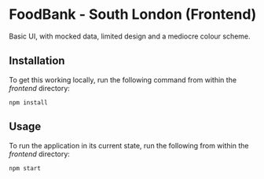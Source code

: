 
# FoodBank - South London (Frontend)

Basic UI, with mocked data, limited design and a mediocre colour scheme.

## Installation

To get this working locally, run the following command from within the *frontend* directory:

```
npm install
```

## Usage

To run the application in its current state, run the following from within the *frontend* directory:

```
npm start
```
